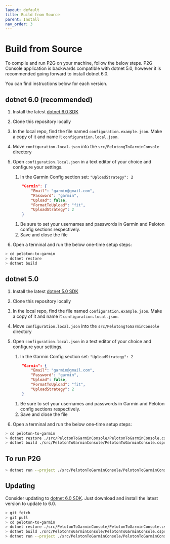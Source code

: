 ```yaml
---
layout: default
title: Build from Source
parent: Install
nav_order: 3
---
```


# Build from Source

To compile and run P2G on your machine, follow the below steps.  P2G Console application is backwards compatible with dotnet 5.0, however it is recommended going forward to install dotnet 6.0.

You can find instructions below for each version.

## dotnet 6.0 (recommended)

1. Install the latest [dotnet 6.0 SDK](https://dotnet.microsoft.com/download/dotnet/6.0)
1. Clone this repository locally
1. In the local repo, find the file named `configuration.example.json`. Make a copy of it and name it `configuration.local.json`.
1. Move `configuration.local.json` into the `src/PelotongToGarminConsole` directory
1. Open `configuration.local.json` in a text editor of your choice and configure your settings.
    1. In the Garmin Config section set: `"UploadStrategy": 2`

    ```json
        "Garmin": {
            "Email": "garmin@gmail.com",
            "Password": "garmin",
            "Upload": false,
            "FormatToUpload": "fit",
            "UploadStrategy": 2
        }
    ```

    1. Be sure to set your usernames and passwords in Garmin and Peloton config sections respectively.
    1. Save and close the file
1. Open a terminal and run the below one-time setup steps:

```bash
> cd peloton-to-garmin
> dotnet restore
> dotnet build
```

## dotnet 5.0

1. Install the latest [dotnet 5.0 SDK](https://dotnet.microsoft.com/download/dotnet/5.0)
1. Clone this repository locally
1. In the local repo, find the file named `configuration.example.json`. Make a copy of it and name it `configuration.local.json`.
1. Move `configuration.local.json` into the `src/PelotongToGarminConsole` directory
1. Open `configuration.local.json` in a text editor of your choice and configure your settings.
    1. In the Garmin Config section set: `"UploadStrategy": 2`

    ```json
        "Garmin": {
            "Email": "garmin@gmail.com",
            "Password": "garmin",
            "Upload": false,
            "FormatToUpload": "fit",
            "UploadStrategy": 2
        }
    ```

    1. Be sure to set your usernames and passwords in Garmin and Peloton config sections respectively.
    1. Save and close the file
1. Open a terminal and run the below one-time setup steps:

```bash
> cd peloton-to-garmin
> dotnet restore ./src/PelotonToGarminConsole/PelotonToGarminConsole.csproj
> dotnet build ./src/PelotonToGarminConsole/PelotonToGarminConsole.csproj
```

## To run P2G

```bash
> dotnet run --project ./src/PelotonToGarminConsole/PelotonToGarminConsole.csproj
```

## Updating

Consider updating to [dotnet 6.0 SDK](https://dotnet.microsoft.com/download/dotnet/6.0). Just download and install the latest version to update to 6.0.

```bash
> git fetch
> git pull
> cd peloton-to-garmin
> dotnet restore ./src/PelotonToGarminConsole/PelotonToGarminConsole.csproj
> dotnet build ./src/PelotonToGarminConsole/PelotonToGarminConsole.csproj
> dotnet run --project ./src/PelotonToGarminConsole/PelotonToGarminConsole.csproj
```
